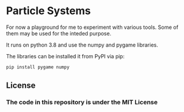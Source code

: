 # Particle Systems #

For now a playground for me to experiment with various tools.
Some of them may be used for the inteded purpose.

It runs on python 3.8 and use the numpy and pygame libraries.

The libraries can be installed it from PyPI via pip:

```sh
pip install pygame numpy
```

## License ##

### The code in this repository is under the MIT License ###
